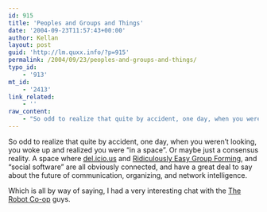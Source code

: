 ```yaml
---
id: 915
title: 'Peoples and Groups and Things'
date: '2004-09-23T11:57:43+00:00'
author: Kellan
layout: post
guid: 'http://lm.quxx.info/?p=915'
permalink: /2004/09/23/peoples-and-groups-and-things/
typo_id:
    - '913'
mt_id:
    - '2413'
link_related:
    - ''
raw_content:
    - "So odd to realize that quite by accident, one day, when you weren\\'t looking, you woke up and realized you were \\\"in a space\\\".  Or maybe just a consensus reality.  A space where <a href=\\\"http://del.icio.us\\\">del.icio.us</a> and <a href=\\\"http://www.myelin.co.nz/wcswiki/w/RidiculouslyEasyGroupForming\\\">Ridiculously Easy Group Forming</a>, and \\\"social software\\\" are all obviously connected, and have a great deal to say about the future of communication, organizing, and network intelligence.\n\nWhich is all by way of saying, I had a very interesting chat with the <a href=\\\"http://robotcoop.com\\\">The Robot Co-op</a> guys."
---
```


So odd to realize that quite by accident, one day, when you weren’t looking, you woke up and realized you were “in a space”. Or maybe just a consensus reality. A space where [del.icio.us](http://del.icio.us) and [Ridiculously Easy Group Forming](http://www.myelin.co.nz/wcswiki/w/RidiculouslyEasyGroupForming), and “social software” are all obviously connected, and have a great deal to say about the future of communication, organizing, and network intelligence.

Which is all by way of saying, I had a very interesting chat with the [The Robot Co-op](http://robotcoop.com) guys.